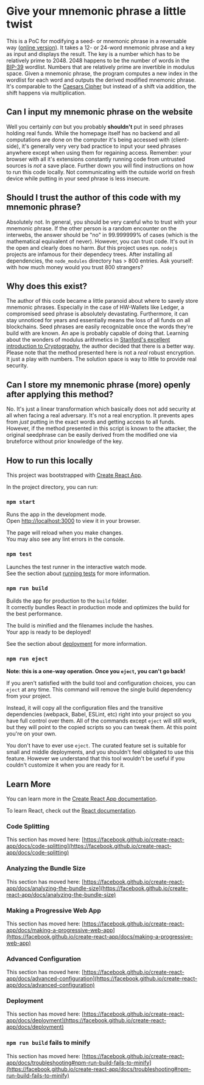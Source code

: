 # Give your mnemonic phrase a little twist

This is a PoC for modifying a seed- or mnemonic phrase in a reversable way ([online version](https://milkshake.tools)).
It takes a 12- or 24-word mnemonic phrase and a key as input and displays the result.
The key is a number which has to be relatively prime to 2048.
2048 happens to be the number of words in the [BIP-39](https://github.com/bitcoin/bips/blob/master/bip-0039.mediawiki) wordlist.
Numbers that are relatively prime are invertible in modulus space.
Given a mnemonic phrase, the program computes a new index in the wordlist for each word and outputs the derived modified mnemonic phrase.
It's comparable to the [Caesars Cipher](https://en.wikipedia.org/wiki/Caesar_cipher) but instead of a shift via addition, the shift happens via multiplication.

## Can I input my mnemonic phrase on the website

Well you certainly _can_ but you probably **shouldn't** put in seed phrases holding real funds.
While the homepage itself has no backend and all computations are done on the computer it's being accessed with (client-side), it's generally very very bad practice to input your seed phrases anywhere except when using them for regaining access.
Remember: your browser with all it's extensions constantly running code from untrusted sources is _not_ a save place.
Further down you will find instructions on how to run this code locally.
Not communicating with the outside world on fresh device while putting in your seed phrase is less insecure.

## Should I trust the author of this code with my mnemonic phrase?

Absolutely not. In general, you should be very careful who to trust with your mnemonic phrase.
If the other person is a random encounter on the interwebs, the answer should be "no" in 99.999999% of cases (which is the mathematical equivalent of never).
However, you can trust code.
It's out in the open and clearly does no harm.
_But_ this project uses `npm`.
`nodejs` projects are infamous for their dependecy trees.
After installing all dependencies, the `node_modules` directory has > 800 entries.
Ask yourself: with how much money would you trust 800 strangers?

## Why does this exist?

The author of this code became a little paranoid about where to savely store mnemonic phrases.
Especially in the case of HW-Wallets like Ledger, a compromised seed phrase is absolutely devastating.
Furthermore, it can stay unnoticed for years and essentially means the loss of all funds on all blockchains.
Seed phrases are easily recognizable once the words they're build with are known.
An ape is probably capable of doing that.
Learning about the wonders of modulus arithmetics in [Stanford's excellent introduction to Cryptography](https://www.coursera.org/learn/crypto), the author decided that there is a better way.
Please note that the method presented here is not a _real_ robust encryption.
It just a play with numbers.
The solution space is way to little to provide real security.

## Can I store my mnemonic phrase (more) openly after applying this method?

No. It's just a linear transformation which basically does not add security at all when facing a real adversary.
It's not a real encryption.
It prevents apes from _just_ putting in the exact words and getting access to all funds.
However, if the method presented in this script is known to the attacker, the original seedphrase can be easily derived from the modified one via bruteforce without prior knowledge of the key.

## How to run this locally

This project was bootstrapped with [Create React App](https://github.com/facebook/create-react-app).

In the project directory, you can run:

### `npm start`

Runs the app in the development mode.\
Open [http://localhost:3000](http://localhost:3000) to view it in your browser.

The page will reload when you make changes.\
You may also see any lint errors in the console.

### `npm test`

Launches the test runner in the interactive watch mode.\
See the section about [running tests](https://facebook.github.io/create-react-app/docs/running-tests) for more information.

### `npm run build`

Builds the app for production to the `build` folder.\
It correctly bundles React in production mode and optimizes the build for the best performance.

The build is minified and the filenames include the hashes.\
Your app is ready to be deployed!

See the section about [deployment](https://facebook.github.io/create-react-app/docs/deployment) for more information.

### `npm run eject`

**Note: this is a one-way operation. Once you `eject`, you can't go back!**

If you aren't satisfied with the build tool and configuration choices, you can `eject` at any time. This command will remove the single build dependency from your project.

Instead, it will copy all the configuration files and the transitive dependencies (webpack, Babel, ESLint, etc) right into your project so you have full control over them. All of the commands except `eject` will still work, but they will point to the copied scripts so you can tweak them. At this point you're on your own.

You don't have to ever use `eject`. The curated feature set is suitable for small and middle deployments, and you shouldn't feel obligated to use this feature. However we understand that this tool wouldn't be useful if you couldn't customize it when you are ready for it.

## Learn More

You can learn more in the [Create React App documentation](https://facebook.github.io/create-react-app/docs/getting-started).

To learn React, check out the [React documentation](https://reactjs.org/).

### Code Splitting

This section has moved here: [https://facebook.github.io/create-react-app/docs/code-splitting](https://facebook.github.io/create-react-app/docs/code-splitting)

### Analyzing the Bundle Size

This section has moved here: [https://facebook.github.io/create-react-app/docs/analyzing-the-bundle-size](https://facebook.github.io/create-react-app/docs/analyzing-the-bundle-size)

### Making a Progressive Web App

This section has moved here: [https://facebook.github.io/create-react-app/docs/making-a-progressive-web-app](https://facebook.github.io/create-react-app/docs/making-a-progressive-web-app)

### Advanced Configuration

This section has moved here: [https://facebook.github.io/create-react-app/docs/advanced-configuration](https://facebook.github.io/create-react-app/docs/advanced-configuration)

### Deployment

This section has moved here: [https://facebook.github.io/create-react-app/docs/deployment](https://facebook.github.io/create-react-app/docs/deployment)

### `npm run build` fails to minify

This section has moved here: [https://facebook.github.io/create-react-app/docs/troubleshooting#npm-run-build-fails-to-minify](https://facebook.github.io/create-react-app/docs/troubleshooting#npm-run-build-fails-to-minify)
